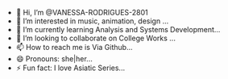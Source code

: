 - 👋 Hi, I’m @VANESSA-RODRIGUES-2801
- 👀 I’m interested in music, animation, design ...
- 🌱 I’m currently learning Analysis and Systems Development...
- 💞️ I’m looking to collaborate on College Works ...
- 📫 How to reach me is Via Github...
- 😄 Pronouns: she|her...
- ⚡ Fun fact: I love Asiatic Series...

<!---
VANESSA-RODRIGUES-2801/VANESSA-RODRIGUES-2801 is a ✨ special ✨ repository because its `README.md` (this file) appears on your GitHub profile.
You can click the Preview link to take a look at your changes.
--->
